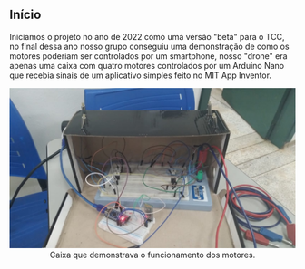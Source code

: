 ## Início 
Iniciamos o projeto no ano de 2022 como uma versão "beta" para o TCC, no final dessa ano nosso grupo conseguiu uma demonstração de como os motores poderiam ser controlados por um smartphone, nosso "drone"
era apenas uma caixa com quatro motores controlados por um Arduino Nano que recebia sinais de um aplicativo simples feito no MIT App Inventor.

<p align="center">
  <img width="600" alt="caixa" src="Images/Projeto - 2022.jpg"><br/>
  Caixa que demonstrava o funcionamento dos motores.   
</p>

